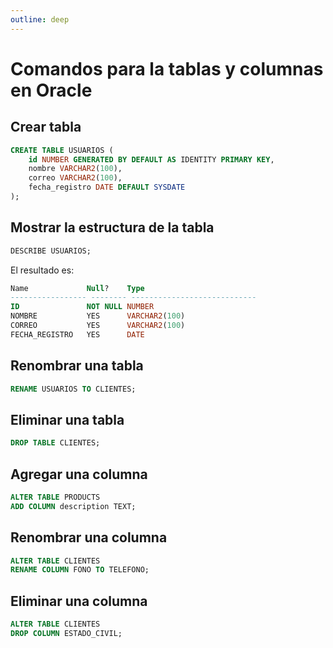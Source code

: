 ```yaml
---
outline: deep
---
```


# Comandos para la tablas y columnas en Oracle


## Crear tabla

```sql
CREATE TABLE USUARIOS (
    id NUMBER GENERATED BY DEFAULT AS IDENTITY PRIMARY KEY,
    nombre VARCHAR2(100),
    correo VARCHAR2(100),
    fecha_registro DATE DEFAULT SYSDATE
);
```

## Mostrar la estructura de la tabla

```sql
DESCRIBE USUARIOS;
```

El resultado es:

```sql
Name             Null?    Type
----------------- -------- ----------------------------
ID               NOT NULL NUMBER
NOMBRE           YES      VARCHAR2(100)
CORREO           YES      VARCHAR2(100)
FECHA_REGISTRO   YES      DATE

```


## Renombrar una tabla

```sql
RENAME USUARIOS TO CLIENTES;
```

## Eliminar una tabla

```sql
DROP TABLE CLIENTES;
```

## Agregar una columna

```sql
ALTER TABLE PRODUCTS
ADD COLUMN description TEXT;
```


## Renombrar una columna

```sql
ALTER TABLE CLIENTES
RENAME COLUMN FONO TO TELEFONO;
```


## Eliminar una columna

```sql
ALTER TABLE CLIENTES
DROP COLUMN ESTADO_CIVIL;
```
